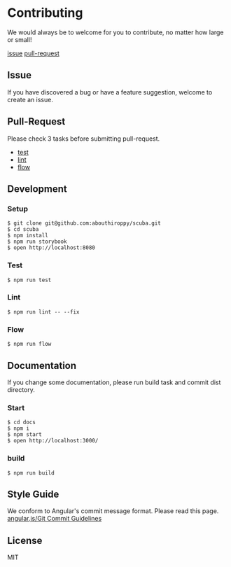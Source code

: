 # Contributing
We would always be to welcome for you to contribute, no matter how large or small!

[issue](#issue)
[pull-request](#pullrequest)

## Issue
If you have discovered a bug or have a feature suggestion, welcome to create an issue.

## Pull-Request
Please check 3 tasks before submitting pull-request.
- [test](#test)
- [lint](#lint)
- [flow](#flow)

## Development
### Setup
```
$ git clone git@github.com:abouthiroppy/scuba.git
$ cd scuba
$ npm install
$ npm run storybook
$ open http://localhost:8080
```

### Test
```
$ npm run test
```

### Lint
```
$ npm run lint -- --fix
```
### Flow
```
$ npm run flow
```

## Documentation
If you change some documentation, please run build task and commit dist directory.

### Start
```
$ cd docs
$ npm i
$ npm start
$ open http://localhost:3000/
```
### build
```
$ npm run build
```

## Style Guide
We conform to Angular's commit message format.
Please read this page. [angular.js/Git Commit Guidelines](https://github.com/angular/angular.js/blob/master/CONTRIBUTING.md#-git-commit-guidelines)

## License
MIT
